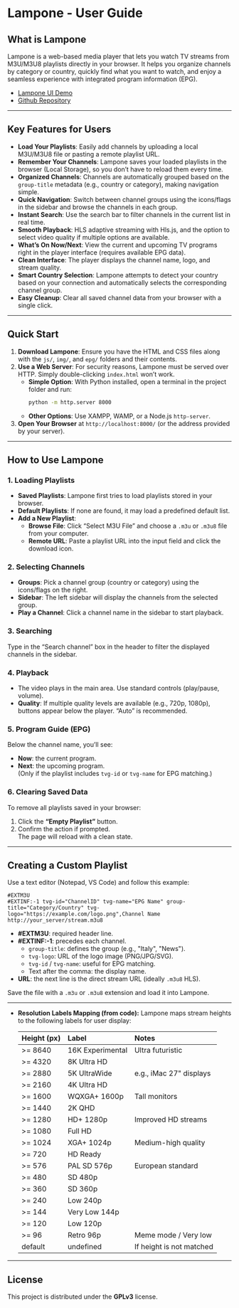 # Lampone - User Guide

## What is Lampone

Lampone is a web-based media player that lets you watch TV streams from M3U/M3U8 playlists directly in your browser. It helps you organize channels by category or country, quickly find what you want to watch, and enjoy a seamless experience with integrated program information (EPG).


- [Lampone UI Demo](https://lampone-ui-4243f6.gitlab.io)
- [Github Repository](https://github.com/jonalinuxdev/lampone)
---

## Key Features for Users

- **Load Your Playlists**: Easily add channels by uploading a local M3U/M3U8 file or pasting a remote playlist URL.
- **Remember Your Channels**: Lampone saves your loaded playlists in the browser (Local Storage), so you don’t have to reload them every time.
- **Organized Channels**: Channels are automatically grouped based on the `group-title` metadata (e.g., country or category), making navigation simple.
- **Quick Navigation**: Switch between channel groups using the icons/flags in the sidebar and browse the channels in each group.
- **Instant Search**: Use the search bar to filter channels in the current list in real time.
- **Smooth Playback**: HLS adaptive streaming with Hls.js, and the option to select video quality if multiple options are available.
- **What’s On Now/Next**: View the current and upcoming TV programs right in the player interface (requires available EPG data).
- **Clean Interface**: The player displays the channel name, logo, and stream quality.
- **Smart Country Selection**: Lampone attempts to detect your country based on your connection and automatically selects the corresponding channel group.
- **Easy Cleanup**: Clear all saved channel data from your browser with a single click.

---

## Quick Start

1. **Download Lampone**: Ensure you have the HTML and CSS files along with the `js/`, `img/`, and `epg/` folders and their contents.
2. **Use a Web Server**: For security reasons, Lampone must be served over HTTP. Simply double-clicking `index.html` won’t work.
   * **Simple Option**: With Python installed, open a terminal in the project folder and run:
     ```bash
     python -m http.server 8000
     ```
   * **Other Options**: Use XAMPP, WAMP, or a Node.js `http-server`.
3. **Open Your Browser** at `http://localhost:8000/` (or the address provided by your server).

---

## How to Use Lampone

### 1. Loading Playlists

- **Saved Playlists**: Lampone first tries to load playlists stored in your browser.
- **Default Playlists**: If none are found, it may load a predefined default list.
- **Add a New Playlist**:
  - **Browse File**: Click “Select M3U File” and choose a `.m3u` or `.m3u8` file from your computer.
  - **Remote URL**: Paste a playlist URL into the input field and click the download icon.

### 2. Selecting Channels

- **Groups**: Pick a channel group (country or category) using the icons/flags on the right.
- **Sidebar**: The left sidebar will display the channels from the selected group.
- **Play a Channel**: Click a channel name in the sidebar to start playback.

### 3. Searching

Type in the “Search channel” box in the header to filter the displayed channels in the sidebar.

### 4. Playback

- The video plays in the main area. Use standard controls (play/pause, volume).
- **Quality**: If multiple quality levels are available (e.g., 720p, 1080p), buttons appear below the player. “Auto” is recommended.

### 5. Program Guide (EPG)

Below the channel name, you’ll see:
- **Now**: the current program.
- **Next**: the upcoming program.  
(Only if the playlist includes `tvg-id` or `tvg-name` for EPG matching.)

### 6. Clearing Saved Data

To remove all playlists saved in your browser:
1. Click the **“Empty Playlist”** button.
2. Confirm the action if prompted.  
The page will reload with a clean state.

---

## Creating a Custom Playlist

Use a text editor (Notepad, VS Code) and follow this example:

```m3u
#EXTM3U
#EXTINF:-1 tvg-id="ChannelID" tvg-name="EPG Name" group-title="Category/Country" tvg-logo="https://example.com/logo.png",Channel Name
http://your_server/stream.m3u8
```

- **#EXTM3U**: required header line.
- **#EXTINF:-1**: precedes each channel.
  - `group-title`: defines the group (e.g., "Italy", "News").
  - `tvg-logo`: URL of the logo image (PNG/JPG/SVG).
  - `tvg-id` / `tvg-name`: useful for EPG matching.
  - Text after the comma: the display name.
- **URL**: the next line is the direct stream URL (ideally `.m3u8` HLS).

Save the file with a `.m3u` or `.m3u8` extension and load it into Lampone.

---

* **Resolution Labels Mapping (from code):**
    Lampone maps stream heights to the following labels for user display:

    | Height (px) | Label             | Notes                     |
    | :---------- | :---------------- | :------------------------ |
    | >= 8640     | 16K Experimental  | Ultra futuristic          |
    | >= 4320     | 8K Ultra HD       |                           |
    | >= 2880     | 5K UltraWide      | e.g., iMac 27" displays   |
    | >= 2160     | 4K Ultra HD       |                           |
    | >= 1600     | WQXGA+ 1600p      | Tall monitors             |
    | >= 1440     | 2K QHD            |                           |
    | >= 1280     | HD+ 1280p         | Improved HD streams       |
    | >= 1080     | Full HD           |                           |
    | >= 1024     | XGA+ 1024p        | Medium-high quality       |
    | >= 720      | HD Ready          |                           |
    | >= 576      | PAL SD 576p       | European standard         |
    | >= 480      | SD 480p           |                           |
    | >= 360      | SD 360p           |                           |
    | >= 240      | Low 240p          |                           |
    | >= 144      | Very Low 144p     |                           |
    | >= 120      | Low 120p          |                           |
    | >= 96       | Retro 96p         | Meme mode / Very low      |
    | default     | undefined         | If height is not matched  |


---


## License

This project is distributed under the **GPLv3** license.


